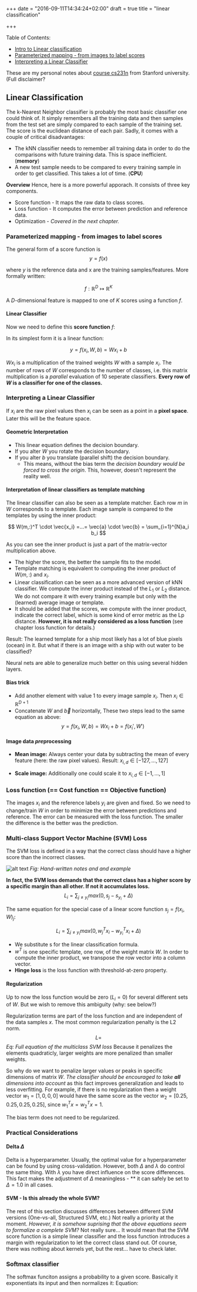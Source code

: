 +++
date = "2016-09-11T14:34:24+02:00"
draft = true
title = "linear classification"

+++


Table of Contents:

- [Intro to Linear classification](#intro)
- [Parameterized mapping - from images to label scores](#mapping)
- [Interpreting a Linear Classifier](#interpreting_lin_cl)


These are my personal notes about [course cs231n](http://cs231n.stanford.edu/) from Stanford university. (Full disclaimer?

<a name='intro'></a>

## Linear Classification
The k-Nearest Neighbor classifier is probably the most basic classifier one could think of. It simply remembers all the training data and then samples from the test set are simply compared to each sample of the training set. The score is the euclidean distance of each pair. Sadly, it comes with a couple of critical disadvantages:

- The kNN classifier needs to remember all training data in order to do the comparisons with future training data. This is space inefficient. (**memory**)
- A new test sample needs to be compared to every training sample in order to get classified. This takes a lot of time. (**CPU**)

**Overview** Hence, here is a more powerful apporach.
It consists of three key components.

- Score function - It maps the raw data to class scores.
- Loss function - It computes the error between prediction and reference data.
- Optimization - *Covered in the next chapter.*

<a name='mapping'></a>

### Parameterized mapping - from images to label scores

The general form of a score function is 
$$
y = f(x)
$$

where $y$ is the reference data and x are the training samples/features.
More formally written:

$$
f: \mathbb{R}^{D} \mapsto \mathbb{R}^K
$$

A $D$-dimensional feature is mapped to one of $K$ scores using a function $f$.

#### Linear Classifier
Now we need to define this **score function** $f$:

In its simplest form it is a linear function:

$$
y = f(x_i,W,b) = Wx_i + b
$$

$Wx_i$ is a multiplication of the trained weights $W$ with a sample $x_i$. The number of rows of $W$ corresponds to the number of classes, i.e. this matrix multiplication is a *parallel* evaluation of 10 seperate classifiers.
**Every row of $W$ is a classifier for one of the classes.**

<a name='interpreting_lin_cl'></a>

### Interpreting a Linear Classifier

If $x_i$ are the raw pixel values then $x_i$ can be seen as a point in a **pixel space**. Later this will be the feature space.

#### Geometric Interpretation 
- This linear equation defines the decision boundary.
- If you alter $W$ you rotate the decision boundary.
- If you alter $b$ you translate (parallel shift) the decision boundary.
  - This means, without the bias term the *decision boundary would be forced to cross the origin*. This, however, doesn't represent the reality well.
  
#### Interpretation of linear classifiers as template matching

The linear classifier can also be seen as a template matcher. Each row $m$ in $W$ corresponds to a template. Each image sample is compared to the templates by using the inner product:

$$
W(m,:)^T \cdot \vec{x_i} =...=  \vec{a} \cdot \vec{b} = \sum_{i=1}^{N}a_i b_i
$$

As you can see the inner product is just a part of the matrix-vector multiplication above. 
- The higher the score, the better the sample fits to the model.
- Template matching is equivalent to computing the inner product of $W(m,:)$ and $x_i$.
- Linear classification can be seen as a more advanced version of kNN classifier. We compute the inner product instead of the $L_1$ or $L_2$ distance. We do not compare it with every training example but only with the (learned) average image or template.
- It should be added that the scores, we compute with the inner product, indicate the correct label, which is some kind of error metric as the Lp distance. **However, it is not really considered as a loss function** (see chapter loss function for details.) 

Result: The learned template for a ship most likely has a lot of blue pixels (ocean) in it. But what if there is an image with a ship with out water to be classified?

Neural nets are able to generalize much better on this using several hidden layers.

#### Bias trick
- Add another element with value $1$ to every image sample $x_i$. Then $x_i \in \mathbb{R}^{D+1}$
- Concatenate $W$ and $\vec{b}$ horizontally, 
 These two steps lead to the same equation as above:
$$
 y = f(x_i,W,b) = Wx_i + b = f(x_i',W')
 $$
 

#### Image data ***pre***processing
- **Mean image:** Always center your data by subtracting the mean of every feature (here: the raw pixel values). Result: $x_{i,d} \in [-127,...,127]$
 
- **Scale image:** Additionally one could scale it to $x_{i,d} \in [-1,...,1]$

### Loss function (== Cost function == Objective function)
The images $x_i$ and the reference labels $y_i$ are given and fixed. So we need to change/train $W$ in order to minimize the error between predictions and reference.
The error can be measured with the loss function. The smaller the difference is the better was the prediction.

### Multi-class Support Vector Machine (SVM) Loss

 The SVM loss is defined in a way that the correct class should have a higher score than the incorrect classes.

![alt text](svm-loss.jpg "Hand-written notes and and example")
*Fig: Hand-written notes and and example*

**In fact, the SVM loss demands that the correct class has a higher score by a specific margin than all other. If not it accumulates loss.**
$$
L_i = \sum_{j \neq y_i} max(0,s_j - s_{y_i} + \Delta)
$$


The same equation for the special case of a linear score function $s_j = f(x_i,W)_j$:

$$
L_i = \sum_{j \neq y_i} max(0, w^T_j x_i - w^T_{y_i} x_i + \Delta )
$$
- We substitute s for the linear classification formula.
- $w^T$ is one specific template, one row, of the weight matrix $W$. In order to compute the inner product, we transpose the row vector into a column vector.
- **Hinge loss** is the loss function with threshold-at-zero property.


#### Regularization
Up to now the loss function would be zero $(L_i=0)$ for several different sets of $W$. 
But we wish to remove this ambiguity (why: see below?)

Regularization terms are part of the loss function and are independent of the data samples $x$.
The most common regularization penalty is the L2 norm.
$$
L=
$$
*Eq: Full equation of the multiclass SVM loss*
Because it penalizes the elements quadraticly, larger weights are more penalized than smaller weights.

So why do we want to penalize larger values or peaks in specific dimensions of matrix $W$.
*The classifier should be encouraged to take **all** dimensions into account* as this fact improves generalization and leads to less overfitting. For example, if there is no regularization then a weight vector $w_1=[1,0,0,0]$ would have the same score as the vector $w_2=[0.25,0.25,0.25,0.25]$, since $w_1^Tx = w_2^Tx = 1$.

The bias term does not need to be regularized.

### Practical Considerations

#### Delta $\Delta$
Delta is a hyperparameter. Usually, the optimal value for a hyperparameter can be found by using cross-validation. However, both $\Delta$ and $\lambda$ do control the same thing. With $\lambda$ you have direct influence on the score differences. This fact makes the adjustment of $\Delta$ meaningless - ** it can safely be set to $\Delta = 1.0$ in all cases.

#### SVM - Is this already the whole SVM?
The rest of this section discusses differences between different SVM versions (One-vs-all, Structured SVM, etc.) Not really a priority at the moment. *However, it is somehow suprising that the above equations seem to formalize a complete SVM?* Not really sure... It would mean that the SVM score function is a simple linear classifier and the loss function introduces a margin with regularization to let the correct class stand out.
Of course, there was nothing about kernels yet, but the rest... have to check later.

### Softmax classifier

The softmax funciton assigns a probability to a given score. Basically it exponentiats its input and then normalizes it:
Equation:



